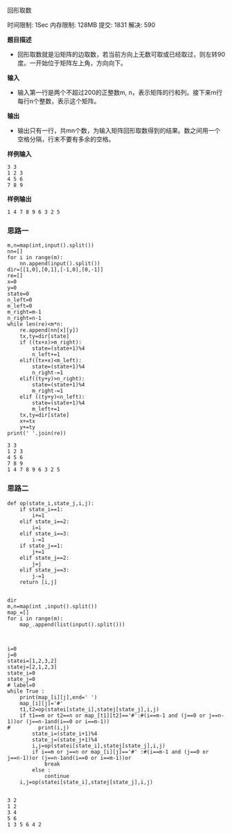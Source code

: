 回形取数

时间限制: 1Sec 内存限制: 128MB 提交: 1831 解决: 590

**题目描述**

- 回形取数就是沿矩阵的边取数，若当前方向上无数可取或已经取过，则左转90度。一开始位于矩阵左上角，方向向下。

**输入**

- 输入第一行是两个不超过200的正整数m,  n，表示矩阵的行和列。接下来m行每行n个整数，表示这个矩阵。

**输出**

- 输出只有一行，共mn个数，为输入矩阵回形取数得到的结果。数之间用一个空格分隔，行末不要有多余的空格。

**样例输入**
```
3 3
1 2 3
4 5 6
7 8 9
```
**样例输出**
```
1 4 7 8 9 6 3 2 5
```

### 思路一


```
m,n=map(int,input().split())
nn=[]
for i in range(m):
    nn.append(input().split())
dir=[[1,0],[0,1],[-1,0],[0,-1]]
re=[]
x=0
y=0
state=0
n_left=0
m_left=0
m_right=m-1
n_right=n-1
while len(re)<m*n:
    re.append(nn[x][y])
    tx,ty=dir[state]
    if ((tx+x)>m_right):
        state=(state+1)%4
        n_left+=1
    elif((tx+x)<m_left):
        state=(state+1)%4
        n_right-=1
    elif((ty+y)>n_right):
        state=(state+1)%4
        m_right-=1
    elif ((ty+y)<n_left):
        state=(state+1)%4
        m_left+=1
    tx,ty=dir[state]
    x+=tx
    y+=ty
print(' '.join(re))
```

    3 3
    1 2 3
    4 5 6
    7 8 9
    1 4 7 8 9 6 3 2 5


### 思路二


```
def op(state_i,state_j,i,j):
    if state_i==1:
        i+=1
    elif state_i==2:
        i=i
    elif state_i==3:
        i-=1
    if state_j==1:
        j+=1
    elif state_j==2:
        j=j
    elif state_j==3:
        j-=1
    return [i,j]


dir
m,n=map(int ,input().split())
map_=[]
for i in range(m):
    map_.append(list(input().split()))



i=0
j=0
statei=[1,2,3,2]
statej=[2,1,2,3]
state_i=0
state_j=0
# label=0
while True :
    print(map_[i][j],end=' ')
    map_[i][j]='#'
    t1,t2=op(statei[state_i],statej[state_j],i,j)
    if t1==m or t2==n or map_[t1][t2]=='#':#(i==m-1 and (j==0 or j==n-1))or (j==n-1and(i==0 or i==m-1))
#         print(i,j)
        state_i=(state_i+1)%4
        state_j=(state_j+1)%4
        i,j=op(statei[state_i],statej[state_j],i,j)
        if i==m or j==n or map_[i][j]=='#' :#(i==m-1 and (j==0 or j==n-1))or (j==n-1and(i==0 or i==m-1))or
            break
        else :
            continue
    i,j=op(statei[state_i],statej[state_j],i,j)
        
```

    3 2
    1 2
    3 4
    5 6
    1 3 5 6 4 2 